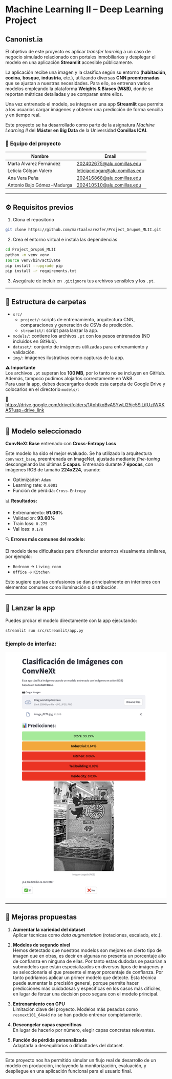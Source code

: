 # **Machine Learning II – Deep Learning Project**

## **Canonist.ia**

El objetivo de este proyecto es aplicar *transfer learning* a un caso de negocio simulado relacionado con portales inmobiliarios y desplegar el modelo en una aplicación **Streamlit** accesible públicamente.

La aplicación recibe una imagen y la clasifica según su entorno (**habitación**, **cocina**, **bosque**, **industria**, etc.), utilizando diversas **CNN preentrenadas** que se ajustan a nuestras necesidades. Para ello, se entrenan varios modelos empleando la plataforma **Weights & Biases (W&B)**, donde se reportan métricas detalladas y se comparan entre ellos. 

Una vez entrenado el modelo, se integra en una app **Streamlit** que permite a los usuarios cargar imágenes y obtener una predicción de forma sencilla y en tiempo real.

Este proyecto se ha desarrollado como parte de la asignatura *Machine Learning II* del **Máster en Big Data** de la Universidad **Comillas ICAI**.

### 👥 **Equipo del proyecto**

| Nombre                      | Email                              |
|----------------------------|------------------------------------|
| Marta Álvarez Fernández    | 202402675@alu.comillas.edu         |
| Leticia Cólgan Valero      | leticiacologan@alu.comillas.edu    |
| Ana Vera Peña              | 202416868@alu.comillas.edu         |
| Antonio Bajo Gómez-Madurga | 202410510@alu.comillas.edu         |

---

## ⚙️ **Requisitos previos**

1. Clona el repositorio

```bash
git clone https://github.com/martaalvarezfer/Project_Grupo6_MLII.git
```

2. Crea el entorno virtual e instala las dependencias

```bash
cd Project_Grupo6_MLII
python -m venv venv
source venv/bin/activate
pip install --upgrade pip
pip install -r requirements.txt
```

3. Asegúrate de incluir en `.gitignore` tus archivos sensibles y los `.pt`.

---

## 📁 **Estructura de carpetas**

- `src/`  
  - `project/`: scripts de entrenamiento, arquitectura CNN, comparaciones y generación de CSVs de predicción.  
  - `streamlit/`: script para lanzar la app.
- `models/`: contiene los archivos `.pt` con los pesos entrenados (NO incluidos en GitHub).
- `dataset/`: conjunto de imágenes utilizadas para entrenamiento y validación.
- `img/`: imágenes ilustrativas como capturas de la app.

⚠️ **Importante**  
Los archivos `.pt` superan los **100 MB**, por lo tanto no se incluyen en GitHub. Además, tampoco pudimos alojarlos correctamente en W&B.  
Para usar la app, debes descargarlos desde esta carpeta de Google Drive y colocarlos en el directorio `models/`:

🔗 https://drive.google.com/drive/folders/1AphtkqBvASYwLl25jc5SlLifUztWXKA5?usp=drive_link

---

## 🧠 **Modelo seleccionado**

**ConvNeXt Base** entrenado con **Cross-Entropy Loss**

Este modelo ha sido el mejor evaluado. Se ha utilizado la arquitectura `convnext_base`, preentrenada en ImageNet, ajustada mediante *fine-tuning* descongelando las últimas **5 capas**. Entrenado durante **7 épocas**, con imágenes RGB de tamaño **224x224**, usando:

- Optimizador: `Adam`
- Learning rate: `0.0001`
- Función de pérdida: `Cross-Entropy`

📊 **Resultados:**

- Entrenamiento: **91.06%**
- Validación: **93.60%**
- Train loss: `0.275`
- Val loss: `0.178`

🔍 **Errores más comunes del modelo:**

El modelo tiene dificultades para diferenciar entornos visualmente similares, por ejemplo:

- `Bedroom` → `Living room` 
- `Office` → `Kitchen` 

Esto sugiere que las confusiones se dan principalmente en interiores con elementos comunes como iluminación o distribución.

---

## 🚀 **Lanzar la app**

Puedes probar el modelo directamente con la app ejecutando:

```bash
streamlit run src/streamlit/app.py
```

### Ejemplo de interfaz:

![App](img/app.png)

---

## 🔧 **Mejoras propuestas**

1. **Aumentar la variedad del dataset**  
   Aplicar técnicas como *data augmentation* (rotaciones, escalado, etc.).

2. **Modelos de segundo nivel**  
   Hemos detectado que nuestros modelos son mejores en cierto tipo de imagen que en otras, es decir en algunas no presenta un porcentaje       alto de confianza en ninguna de ellas. Por tanto estas dudodas se pasarían a submodelos que están especializados en diversos tipos de       imágenes y se seleccionaria el que presente el mayor porcentaje de confianza. Por tanto podríamos aplicar un primer modelo que detecte.     Esta técnica puede aumentar la precisión general, porque permite hacer predicciones más cuidadosas y específicas en los casos más           difíciles, en lugar de forzar una decisión poco segura con el modelo principal.

3. **Entrenamiento con GPU**  
   Limitación clave del proyecto. Modelos más pesados como `resnext101_64x4d` no se han podido entrenar completamente.

4. **Descongelar capas específicas**  
   En lugar de hacerlo por número, elegir capas concretas relevantes.

5. **Función de pérdida personalizada**  
   Adaptarla a desequilibrios o dificultades del dataset.

---

Este proyecto nos ha permitido simular un flujo real de desarrollo de un modelo en producción, incluyendo la monitorización, evaluación, y despliegue en una aplicación funcional para el usuario final.
